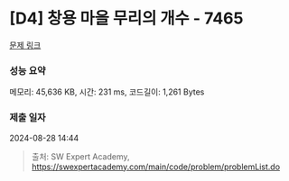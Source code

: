 # [D4] 창용 마을 무리의 개수 - 7465 

[문제 링크](https://swexpertacademy.com/main/code/problem/problemDetail.do?contestProbId=AWngfZVa9XwDFAQU) 

### 성능 요약

메모리: 45,636 KB, 시간: 231 ms, 코드길이: 1,261 Bytes

### 제출 일자

2024-08-28 14:44



> 출처: SW Expert Academy, https://swexpertacademy.com/main/code/problem/problemList.do